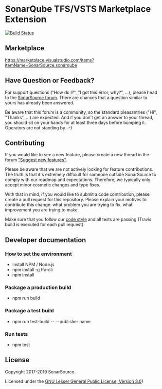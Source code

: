 SonarQube TFS/VSTS Marketplace Extension
========================================

[![Build Status](https://sonarsource.visualstudio.com/_apis/public/build/definitions/399fb241-ecc7-4802-8697-dcdd01fbb832/10/badge)](https://sonarsource.visualstudio.com/DotNetTeam%20Project/_build/index?definitionId=10)

Marketplace
-----------

https://marketplace.visualstudio.com/items?itemName=SonarSource.sonarqube

Have Question or Feedback?
--------------------------

For support questions ("How do I?", "I got this error, why?", ...), please head to the [SonarSource forum](https://community.sonarsource.com/c/help). There are chances that a question similar to yours has already been answered. 

Be aware that this forum is a community, so the standard pleasantries ("Hi", "Thanks", ...) are expected. And if you don't get an answer to your thread, you should sit on your hands for at least three days before bumping it. Operators are not standing by. :-)


Contributing
------------

If you would like to see a new feature, please create a new thread in the forum ["Suggest new features"](https://community.sonarsource.com/c/suggestions/features).

Please be aware that we are not actively looking for feature contributions. The truth is that it's extremely difficult for someone outside SonarSource to comply with our roadmap and expectations. Therefore, we typically only accept minor cosmetic changes and typo fixes.

With that in mind, if you would like to submit a code contribution, please create a pull request for this repository. Please explain your motives to contribute this change: what problem you are trying to fix, what improvement you are trying to make.

Make sure that you follow our [code style](https://github.com/SonarSource/sonar-developer-toolset#code-style) and all tests are passing (Travis build is executed for each pull request).


Developer documentation
-----------------------

### How to set the environment

* Install NPM / Node.js
* npm install -g tfx-cli
* npm install

### Package a production build

* npm run build

### Package a test build

* npm run test-build -- --publisher name

### Run tests

* npm test

License
-------

Copyright 2017-2019 SonarSource.

Licensed under the [GNU Lesser General Public License, Version 3.0](http://www.gnu.org/licenses/lgpl.txt))